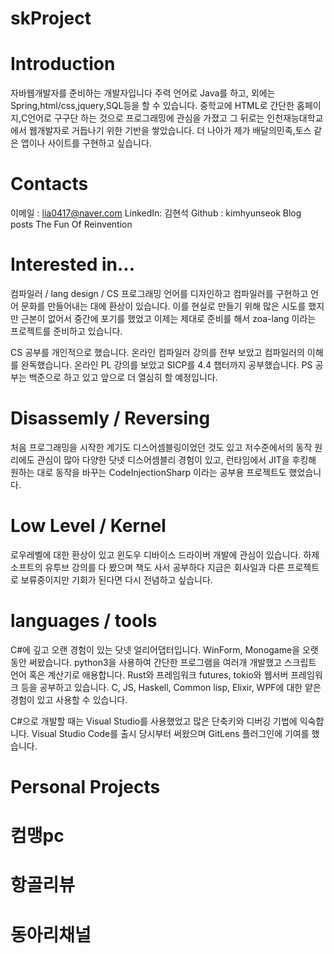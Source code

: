 # skProject

# Introduction
자바웹개발자를 준비하는 개발자입니다 주력 언어로 Java를 하고, 
외에는 Spring,html/css,jquery,SQL등을 할 수 있습니다. 
중학교에 HTML로 간단한 홈페이지,C언어로 구구단 하는 것으로 프로그래밍에 관심을 가졌고 
그 뒤로는 인천재능대학교에서 웹개발자로 거듭나기 위한 기반을 쌓았습니다.
더 나아가 제가 배달의민족,토스 같은 앱이나 사이트를 구현하고 싶습니다.

# Contacts
이메일 : lia0417@naver.com
LinkedIn: 김현석
Github : kimhyunseok
Blog posts
The Fun Of Reinvention

# Interested in...
컴파일러 / lang design / CS
프로그래밍 언어를 디자인하고 컴파일러를 구현하고 언어 문화를 만들어내는 대에 환상이 있습니다. 이를 현실로 만들기 위해 많은 시도를 했지만 근본이 없어서 중간에 포기를 했었고 이제는 제대로 준비를 해서 zoa-lang 이라는 프로젝트를 준비하고 있습니다.

CS 공부를 개인적으로 했습니다. 온라인 컴파일러 강의를 전부 보았고 컴파일러의 이해를 완독했습니다. 온라인 PL 강의를 보았고 SICP를 4.4 챕터까지 공부했습니다. PS 공부는 백준으로 하고 있고 앞으로 더 열심히 할 예정입니다.

# Disassemly / Reversing
처음 프로그래밍을 시작한 계기도 디스어셈블링이었던 것도 있고 저수준에서의 동작 원리에도 관심이 많아 다양한 닷넷 디스어셈블리 경험이 있고, 런타임에서 JIT을 후킹해 원하는 대로 동작을 바꾸는 CodeInjectionSharp 이라는 공부용 프로젝트도 했었습니다.

# Low Level / Kernel
로우레벨에 대한 환상이 있고 윈도우 디바이스 드라이버 개발에 관심이 있습니다. 하제소프트의 유투브 강의를 다 봤으며 책도 사서 공부하다 지금은 회사일과 다른 프로젝트로 보류중이지만 기회가 된다면 다시 전념하고 싶습니다.

# languages / tools
C#에 깊고 오랜 경험이 있는 닷넷 얼리어댑터입니다. WinForm, Monogame을 오랫동안 써왔습니다. python3을 사용하여 간단한 프로그램을 여러개 개발했고 스크립트 언어 혹은 계산기로 애용합니다. Rust와 프레임워크 futures, tokio와 웹서버 프레임워크 등을 공부하고 있습니다. C, JS, Haskell, Common lisp, Elixir, WPF에 대한 얕은 경험이 있고 사용할 수 있습니다.

C#으로 개발할 때는 Visual Studio를 사용했었고 많은 단축키와 디버깅 기법에 익숙합니다. Visual Studio Code를 출시 당시부터 써왔으며 GitLens 플러그인에 기여를 했습니다.

# Personal Projects
# 컴맹pc
# 항골리뷰
# 동아리채널
